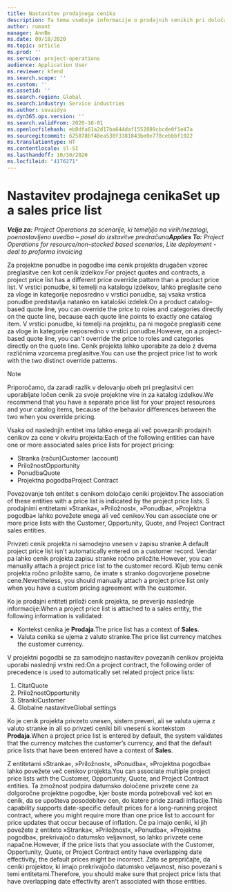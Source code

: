 ```yaml
---
title: Nastavitev prodajnega cenika
description: Ta tema vsebuje informacije o prodajnih cenikih pri določanju cen za projekt.
author: rumant
manager: AnnBe
ms.date: 09/18/2020
ms.topic: article
ms.prod: ''
ms.service: project-operations
audience: Application User
ms.reviewer: kfend
ms.search.scope: ''
ms.custom: ''
ms.assetid: ''
ms.search.region: Global
ms.search.industry: Service industries
ms.author: suvaidya
ms.dyn365.ops.version: ''
ms.search.validFrom: 2020-10-01
ms.openlocfilehash: eb8dfa61a2d17ba644daf1552889cbcde0f1e47a
ms.sourcegitcommit: 625878bf48ea530f3381843be0e778cebbbf1922
ms.translationtype: HT
ms.contentlocale: sl-SI
ms.lasthandoff: 10/30/2020
ms.locfileid: "4176271"
---
```

# <a name="set-up-a-sales-price-list"></a><span data-ttu-id="a6060-103">Nastavitev prodajnega cenika</span><span class="sxs-lookup"><span data-stu-id="a6060-103">Set up a sales price list</span></span>

<span data-ttu-id="a6060-104">_**Velja za:** Project Operations za scenarije, ki temeljijo na virih/nezalogi, poenostavljeno uvedbo – posel do izstavitve predračuna_</span><span class="sxs-lookup"><span data-stu-id="a6060-104">_**Applies To:** Project Operations for resource/non-stocked based scenarios, Lite deployment - deal to proforma invoicing_</span></span>

<span data-ttu-id="a6060-105">Za projektne ponudbe in pogodbe ima cenik projekta drugačen vzorec preglasitve cen kot cenik izdelkov.</span><span class="sxs-lookup"><span data-stu-id="a6060-105">For project quotes and contracts, a project price list has a different price override pattern than a product price list.</span></span> <span data-ttu-id="a6060-106">V vrstici ponudbe, ki temelji na katalogu izdelkov, lahko preglasite ceno za vloge in kategorije neposredno v vrstici ponudbe, saj vsaka vrstica ponudbe predstavlja natanko en kataloški izdelek.</span><span class="sxs-lookup"><span data-stu-id="a6060-106">On a product catalog–based quote line, you can override the price to roles and categories directly on the quote line, because each quote line points to exactly one catalog item.</span></span> <span data-ttu-id="a6060-107">V vrstici ponudbe, ki temelji na projektu, pa ni mogoče preglasiti cene za vloge in kategorije neposredno v vrstici ponudbe.</span><span class="sxs-lookup"><span data-stu-id="a6060-107">However, on a project-based quote line, you can't override the price to roles and categories directly on the quote line.</span></span> <span data-ttu-id="a6060-108">Cenik projekta lahko uporabite za delo z dvema različnima vzorcema preglasitve.</span><span class="sxs-lookup"><span data-stu-id="a6060-108">You can use the project price list to work with the two distinct override patterns.</span></span>

> [!NOTE]
> <span data-ttu-id="a6060-109">Priporočamo, da zaradi razlik v delovanju obeh pri preglasitvi cen uporabljate ločen cenik za svoje projektne vire in za katalog izdelkov.</span><span class="sxs-lookup"><span data-stu-id="a6060-109">We recommend that you have a separate price list for your project resources and your catalog items, because of the behavior differences between the two when you override pricing.</span></span>

<span data-ttu-id="a6060-110">Vsaka od naslednjih entitet ima lahko enega ali več povezanih prodajnih cenikov za cene v okviru projekta:</span><span class="sxs-lookup"><span data-stu-id="a6060-110">Each of the following entities can have one or more associated sales price lists for project pricing:</span></span>

- <span data-ttu-id="a6060-111">Stranka (račun)</span><span class="sxs-lookup"><span data-stu-id="a6060-111">Customer (account)</span></span> 
- <span data-ttu-id="a6060-112">Priložnost</span><span class="sxs-lookup"><span data-stu-id="a6060-112">Opportunity</span></span> 
- <span data-ttu-id="a6060-113">Ponudba</span><span class="sxs-lookup"><span data-stu-id="a6060-113">Quote</span></span> 
- <span data-ttu-id="a6060-114">Projektna pogodba</span><span class="sxs-lookup"><span data-stu-id="a6060-114">Project Contract</span></span>

<span data-ttu-id="a6060-115">Povezovanje teh entitet s cenikom določajo ceniki projektov.</span><span class="sxs-lookup"><span data-stu-id="a6060-115">The association of these entities with a price list is indicated by the project price lists.</span></span> <span data-ttu-id="a6060-116">S prodajnimi entitetami »Stranka«, »Priložnost«, »Ponudba«, »Projektna pogodba« lahko povežete enega ali več cenikov.</span><span class="sxs-lookup"><span data-stu-id="a6060-116">You can associate one or more price lists with the Customer, Opportunity, Quote, and Project Contract sales entities.</span></span>

<span data-ttu-id="a6060-117">Privzeti cenik projekta ni samodejno vnesen v zapisu stranke.</span><span class="sxs-lookup"><span data-stu-id="a6060-117">A default project price list isn't automatically entered on a customer record.</span></span> <span data-ttu-id="a6060-118">Vendar pa lahko cenik projekta zapisu stranke ročno priložite.</span><span class="sxs-lookup"><span data-stu-id="a6060-118">However, you can manually attach a project price list to the customer record.</span></span> <span data-ttu-id="a6060-119">Kljub temu cenik projekta ročno priložite samo, če imate s stranko dogovorjene posebne cene.</span><span class="sxs-lookup"><span data-stu-id="a6060-119">Nevertheless, you should manually attach a project price list only when you have a custom pricing agreement with the customer.</span></span> 

<span data-ttu-id="a6060-120">Ko je prodajni entiteti priloži cenik projekta, se preverijo naslednje informacije:</span><span class="sxs-lookup"><span data-stu-id="a6060-120">When a project price list is attached to a sales entity, the following information is validated:</span></span>

- <span data-ttu-id="a6060-121">Kontekst cenika je **Prodaja**.</span><span class="sxs-lookup"><span data-stu-id="a6060-121">The price list has a context of **Sales**.</span></span> 
- <span data-ttu-id="a6060-122">Valuta cenika se ujema z valuto stranke.</span><span class="sxs-lookup"><span data-stu-id="a6060-122">The price list currency matches the customer currency.</span></span> 

<span data-ttu-id="a6060-123">V projektni pogodbi se za samodejno nastavitev povezanih cenikov projekta uporabi naslednji vrstni red:</span><span class="sxs-lookup"><span data-stu-id="a6060-123">On a project contract, the following order of precedence is used to automatically set related project price lists:</span></span>

1. <span data-ttu-id="a6060-124">Citat</span><span class="sxs-lookup"><span data-stu-id="a6060-124">Quote</span></span>
2. <span data-ttu-id="a6060-125">Priložnost</span><span class="sxs-lookup"><span data-stu-id="a6060-125">Opportunity</span></span>
3. <span data-ttu-id="a6060-126">Stranki</span><span class="sxs-lookup"><span data-stu-id="a6060-126">Customer</span></span> 
4. <span data-ttu-id="a6060-127">Globalne nastavitve</span><span class="sxs-lookup"><span data-stu-id="a6060-127">Global settings</span></span> 

<span data-ttu-id="a6060-128">Ko je cenik projekta privzeto vnesen, sistem preveri, ali se valuta ujema z valuto stranke in ali so privzeti ceniki bili vneseni s kontekstom **Prodaja**.</span><span class="sxs-lookup"><span data-stu-id="a6060-128">When a project price list is entered by default, the system validates that the currency matches the customer’s currency, and that the default price lists that have been entered have a context of **Sales**.</span></span>

<span data-ttu-id="a6060-129">Z entitetami »Stranka«, »Priložnost«, »Ponudba«, »Projektna pogodba« lahko povežete več cenikov projekta.</span><span class="sxs-lookup"><span data-stu-id="a6060-129">You can associate multiple project price lists with the Customer, Opportunity, Quote, and Project Contract entities.</span></span> <span data-ttu-id="a6060-130">Ta zmožnost podpira datumsko določene privzete cene za dolgoročne projektne pogodbe, kjer boste morda potrebovali več kot en cenik, da se upošteva posodobitev cen, do katere pride zaradi inflacije.</span><span class="sxs-lookup"><span data-stu-id="a6060-130">This capability supports date-specific default prices for a long-running project contract, where you might require more than one price list to account for price updates that occur because of inflation.</span></span> <span data-ttu-id="a6060-131">Če pa imajo ceniki, ki jih povežete z entiteto »Stranka«, »Priložnost«, »Ponudba«, »Projektna pogodba«, prekrivajočo datumsko veljavnost, so lahko privzete cene napačne.</span><span class="sxs-lookup"><span data-stu-id="a6060-131">However, if the price lists that you associate with the Customer, Opportunity, Quote, or Project Contract entity have overlapping date effectivity, the default prices might be incorrect.</span></span> <span data-ttu-id="a6060-132">Zato se prepričajte, da ceniki projektov, ki imajo prekrivajočo datumsko veljavnost, niso povezani s temi entitetami.</span><span class="sxs-lookup"><span data-stu-id="a6060-132">Therefore, you should make sure that project price lists that have overlapping date effectivity aren't associated with those entities.</span></span>
